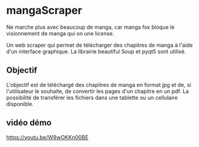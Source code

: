 # mangaScraper
Ne marche plus avec beaucoup de manga, car manga fox bloque le visionnement de manga qui on une license.

Un web scraper qui permet de télécharger des chapitres de manga à l'aide d'un interface graphique. 
La librairie beautiful Soup et pyqt5 sont utilisé.

## Objectif
L'objectif est de téléchargé des chapitres de manga en format jpg et de, si l'utilisateur le souhaite, 
de convertir les pages d'un chapitre en un pdf. La possibilité de transférer les fichiers dans une tablette ou un cellulaire
disponible.

## vidéo démo
https://youtu.be/W9wOKKn00BE
